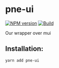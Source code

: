 # pne-ui

[![NPM version][npm-image]][npm-url]
[![Build][github-build]][github-build-url]

Our wrapper over mui

## Installation:

```bash
yarn add pne-ui
```

[npm-url]: https://www.npmjs.com/package/pne-ui

[npm-image]: https://img.shields.io/npm/v/pne-ui

[github-build]: https://github.com/alcovp/pne-ui/actions/workflows/publish.yml/badge.svg

[github-build-url]: https://github.com/alcovp/pne-ui/actions/workflows/publish.yml